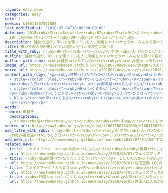 ```yaml
---
layout: easy_news
categories: easy
cate: 1
newsid: k10011507541000
last_modified_at: '2018-07-04T18:00:00+09:00'
datetime: 2018<ruby>年<rt>ねん</rt></ruby>07<ruby>月<rt>がつ</rt></ruby>04<ruby>日<rt>にち</rt></ruby>
  18<ruby>時<rt>じ</rt></ruby>00<ruby>分<rt>ふん</rt></ruby>
description: 建物や道が、車いすを使っている人に利用しやすいかどうか、みんなで調べて紹介しているスマートフォンのアプリがあります。
title: 車いすの人が利用しやすい場所かどうか高校生が調べる
title_with_ruby: <ruby>車<rt>くるま</rt></ruby>いすの<ruby>人<rt>ひと</rt></ruby>が<ruby>利用<rt>りよう</rt></ruby>しやすい<ruby>場所<rt>ばしょ</rt></ruby>かどうか<ruby>高校生<rt>こうこうせい</rt></ruby>が<ruby>調<rt>しら</rt></ruby>べる
outline: 建物や道が、車いすを使っている人に利用しやすいかどうか、みんなで調べて紹介しているスマートフォンのアプリがあります。
outline_with_ruby: <ruby>建物<rt>たてもの</rt></ruby>や<ruby>道<rt>みち</rt></ruby>が、<ruby>車<rt>くるま</rt></ruby>いすを<ruby>使<rt>つか</rt></ruby>っている<ruby>人<rt>ひと</rt></ruby>に<ruby>利用<rt>りよう</rt></ruby>しやすいかどうか、みんなで<ruby>調<rt>しら</rt></ruby>べて<ruby>紹介<rt>しょうかい</rt></ruby>しているスマートフォンのアプリがあります。
image_url: https://newswebeasy.github.io/ja201807/news/web/image/2018/07/04/K10011507541_1807040050_1807040051_01_02.jpg
voice_url: https://newswebeasy.github.io/ja201807/news/easy/voice/2018/07/04/k10011507541000.mp4
content_with_ruby: "<p><ruby>建物<rt>たてもの</rt></ruby>や<ruby>道<rt>みち</rt></ruby>が、<span\
  \ style=\"color: blue;\"><ruby>車<rt>くるま</rt></ruby>いす</span>を<ruby>使<rt>つか</rt></ruby>っている<ruby>人<rt>ひと</rt></ruby>に<ruby>利用<rt>りよう</rt></ruby>しやすいかどうか、みんなで<ruby>調<rt>しら</rt></ruby>べて<ruby>紹介<rt>しょうかい</rt></ruby>しているスマートフォンのアプリがあります。</p>\n\
  <p><ruby>３日<rt>みっか</rt></ruby>、<ruby>群馬県<rt>ぐんまけん</rt></ruby><ruby>伊勢崎<rt>いせさき</rt></ruby><ruby>市<rt>し</rt></ruby>の<ruby>高校生<rt>こうこうせい</rt></ruby>３３<ruby>人<rt>にん</rt></ruby>が、<ruby>学校<rt>がっこう</rt></ruby>の<ruby>近<rt>ちか</rt></ruby>くの<ruby>建物<rt>たてもの</rt></ruby>や<ruby>道<rt>みち</rt></ruby>を<span\
  \ style=\"color: blue;\"><ruby>車<rt>くるま</rt></ruby>いす</span>で<ruby>回<rt>まわ</rt></ruby>って、トイレやエレベーターを<ruby>調<rt>しら</rt></ruby>べました。そして、<ruby>利用<rt>りよう</rt></ruby>しやすい<ruby>場所<rt>ばしょ</rt></ruby>は、アプリの<ruby>地図<rt>ちず</rt></ruby>に<ruby>写真<rt>しゃしん</rt></ruby>や<ruby>説明<rt>せつめい</rt></ruby>を<ruby>出<rt>だ</rt></ruby>して<ruby>紹介<rt>しょうかい</rt></ruby>しました。</p>\n\
  <p><ruby>高校生<rt>こうこうせい</rt></ruby>の<ruby>１人<rt>ひとり</rt></ruby>は「<span style=\"color:\
  \ blue;\"><ruby>車<rt>くるま</rt></ruby>いす</span>に<ruby>乗<rt>の</rt></ruby>ってみて、<ruby>道<rt>みち</rt></ruby>の<ruby>高<rt>たか</rt></ruby>さが<ruby>違<rt>ちが</rt></ruby>うと<ruby>利用<rt>りよう</rt></ruby>しにくいことがわかりました」と<ruby>話<rt>はな</rt></ruby>していました。</p>\n\
  <p></p>\n<p></p>"
words:
- word: 車椅子
  descriptions:
  - <ruby><rb>足</rb><rt>あし</rt></ruby>の<ruby><rb>不自由</rb><rt>ふじゆう</rt></ruby>な<ruby><rb>人</rb><rt>ひと</rt></ruby>や<ruby><rb>病気</rb><rt>びょうき</rt></ruby>の<ruby><rb>人</rb><rt>ひと</rt></ruby>などが、<ruby><rb>腰</rb><rt>こし</rt></ruby>かけたまま<ruby><rb>移動</rb><rt>いどう</rt></ruby>できるように<ruby><rb>車</rb><rt>くるま</rt></ruby>をつけた、いす。
source_url: http://www3.nhk.or.jp/news/easy/k10011507541000/k10011507541000.html
web_title_with_ruby: <ruby>車<rt>くるま</rt></ruby>いすの<ruby>人<rt>ひと</rt></ruby>も<ruby>利用<rt>りよう</rt></ruby>しやすい<ruby>施設<rt>しせつ</rt></ruby>は？
  <ruby>高校生<rt>こうこうせい</rt></ruby>が<ruby>アプリ<rt>あぷり</rt></ruby>で<ruby>学習<rt>がくしゅう</rt></ruby>
web_news_url: https://newswebeasy.github.io/news/web/2018/07/04/車いすの人も利用しやすい施設は-高校生がアプリで学習
related_news:
- title: フェイスブック　<ruby>自分<rt>じぶん</rt></ruby>の<ruby>情報<rt>じょうほう</rt></ruby>を<ruby>守<rt>まも</rt></ruby>るための<ruby>新<rt>あたら</rt></ruby>しい<ruby>機能<rt>きのう</rt></ruby>
  url: https://newswebeasy.github.io/news/easy/2018/05/07/フェイスブック-自分の情報を守るための新しい機能
- title: <ruby>成田空港<rt>なりたくうこう</rt></ruby>　ＬＣＣのための「<ruby>第<rt>だい</rt></ruby>３ターミナル」を<ruby>広<rt>ひろ</rt></ruby>くする
  url: https://newswebeasy.github.io/news/easy/2018/05/01/成田空港-LCCのための第3ターミナルを広くする
- title: フェイスブック「８７００<ruby>万<rt>まん</rt></ruby><ruby>人<rt>にん</rt></ruby>の<ruby>情報<rt>じょうほう</rt></ruby>が<ruby>不正<rt>ふせい</rt></ruby>に<ruby>使<rt>つか</rt></ruby>われた」
  url: https://newswebeasy.github.io/news/easy/2018/04/05/フェイスブック8700万人の情報が不正に使われた
- title: <ruby>外国人<rt>がいこくじん</rt></ruby>に<ruby>人気<rt>にんき</rt></ruby>がある<ruby>日本<rt>にっぽん</rt></ruby>の<ruby>古<rt>ふる</rt></ruby>い<ruby>家<rt>いえ</rt></ruby>を「<ruby>民泊<rt>みんぱく</rt></ruby>」で<ruby>利用<rt>りよう</rt></ruby>する
  url: https://newswebeasy.github.io/news/easy/2018/06/05/外国人に人気がある日本の古い家を民泊で利用する
...
```

